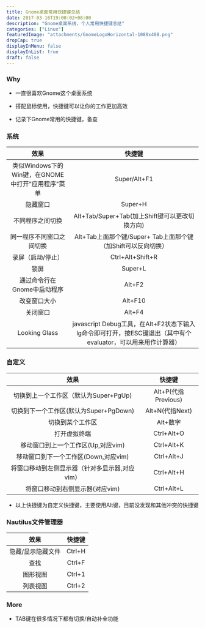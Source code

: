 ```yaml
---
title: Gnome桌面常用快捷键总结
date: 2017-03-16T19:00:02+08:00
description: "Gnome桌面系统，个人常用快捷键总结"
categories: ["Linux"]
featuredImage: "attachments/GnomeLogoHorizontal-1080x408.png"
dropCap: true
displayInMenu: false
displayInList: true
draft: false
---
```


### Why
- 一直很喜欢Gnome这个桌面系统

- 搭配鼠标使用，快捷键可以让你的工作更加高效

- 记录下Gnome常用的快捷键，备查

### 系统
|效果|快捷键|
|:-------:|:---------:|
|类似Windows下的Win键，在GNOME中打开"应用程序"菜单|Super/Alt+F1|
|隐藏窗口|Super+H|
|不同程序之间切换|Alt+Tab/Super+Tab(加上Shift键可以更改切换方向)|
|同一程序不同窗口之间切换|Alt+Tab上面那个键/Super+ Tab上面那个键（加Shift可以反向切换）|
|录屏（启动/停止）| Ctrl+Alt+Shift+R |
|锁屏| Super+L |
|通过命令行在Gnome中启动程序|Alt+F2|
|改变窗口大小|Alt+F10|
|关闭窗口|Alt+F4|
|Looking Glass|javascript Debug工具，在Alt+F2状态下输入lg命令即可打开，按ESC键退出（其中有个evaluator，可以用来用作计算器）|

<!-- more -->

### 自定义
|效果|快捷键|
|:-------:|:---------:|
|切换到上一个工作区（默认为Super+PgUp)|Alt+P(代指Previous)|
|切换到下一个工作区(默认为Super+PgDown)|Alt+N(代指Next)|
|切换到某个工作区|Alt+数字|
|打开虚拟终端|Ctrl+Alt+O|
|移动窗口到上一个工作区(Up,对应vim)|Ctrl+Alt+K|
|移动窗口到下一个工作区(Down,对应vim)|Ctrl+Alt+J|
|将窗口移动到左侧显示器（针对多显示器,对应vim）|Ctrl+Alt+H|
|将窗口移动到右侧显示器(对应vim)|Ctrl+Alt+L|

- 以上快捷键为自定义快捷键，主要使用Alt键，目前没发现和其他冲突的快捷键

### Nautilus文件管理器

|效果|快捷键|
|:-------:|:---------:|
|隐藏/显示隐藏文件|Ctrl+H|
|查找|Ctrl+F|
|图形视图|Ctrl+1|
|列表视图|Ctrl+2|

### More

- TAB键在很多情况下都有切换/自动补全功能

